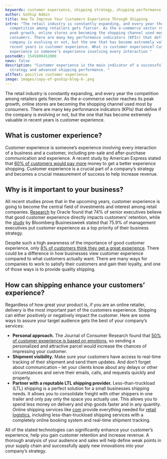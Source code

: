 ```yaml
---
keywords: customer experience, shipping strategy, shipping performance
author: GoShip Admin
title: How To Improve Your Customers Experience Through Shipping
intro: "The retail industry is constantly expanding, and every year the
  competition among retailers gets fiercer. As the e-commerce sector reaches its
  peak growth, online stores are becoming the shopping channel used most by
  consumers. There are many key performance indicators (KPIs) that define if the
  company is evolving or not, but the one that has become extremely valuable in
  recent years is customer experience. What is customer experience? Customer
  experience is someone’s experience involving every interaction "
postedAt: 1545800452000
news: false
description: "Customer experience is the main indicator of a successful shipping
  strategy and advanced shipping performance. "
altText: positive customer experience
image: images/copy-of-goship-blog-6-.png
---
```

The retail industry is constantly expanding, and every year the competition among retailers gets fiercer. As the e-commerce sector reaches its peak growth, online stores are becoming the shopping channel used most by consumers. There are many key performance indicators (KPIs) that define if the company is evolving or not, but the one that has become extremely valuable in recent years is customer experience. 

## **What is customer experience?** 

Customer experience is someone’s experience involving every interaction of a business and a customer, including pre-sale and after-purchase communication and experience. A recent study by American Express stated that [60% of customers would pay more](https://www.superoffice.com/blog/what-customers-want-you-to-know-about-them/) money to get a better experience shopping. Customer experience is a crucial part of a company’s strategy and becomes a crucial measurement of success to help increase revenue. 

## **Why is it important to your business?** 

All recent studies prove that in the upcoming years, customer experience is going to become the central field of investments and interest among retail companies. [Research](http://www.oracle.com/us/corporate/press/1903222) by Oracle found that 74% of senior executives believe that good customer experience directly impacts customers’ retention, while the [study](https://blogs.sap.com/2011/10/28/the-customer-experience-edge/) by Bloomberg Businessweek stated that 75.9% of management executives put customer experience as a top priority of their business strategy. 

Despite such a high awareness of the importance of good customer experience, only [8% of customers think they get a great experience](http://bain.com/bainweb/pdfs/cms/hotTopics/closingdeliverygap.pdf). There could be a difference in how businesses view customer experience compared to what customers actually want. There are many ways for companies to work to satisfy their customers and gain their loyalty, and one of those ways is to provide quality shipping.

## **How can shipping enhance your customers’ experience?** 

Regardless of how great your product is, if you are an online retailer, delivery is the most important part of the customers experience. Shipping can either positively or negatively impact the customer. Here are some ways to assure your target audience gets the best of your company’s services:

* **Personal approach.** The Journal of Consumer Research found that [50% of customer experience is based on emotions](http://www.ejcr.org/), so sending a personalized and attractive parcel would increase the chances of impressing your customer.
* **Shipment visibility.** Make sure your customers have access to real-time tracking of their shipment and send them updates. And don’t forget about communication – let your clients know about any delays or other circumstances and serve their emails, calls, and requests quickly and properly.
* **Partner with a reputable LTL shipping provider.** Less-than-truckload (LTL) shipping is a perfect solution for a small businesses shipping needs. It allows you to consolidate freight with other shippers in one trailer and only pay only the space you actually use. This allows you to spend less money on delivery and ship goods faster and in any quantity. Online shipping services like [com](https://www.goship.com/) provide everything needed for [retail logistics](https://www.goship.com/shipping-services/ltl-shipping-for-retail-logistics/), including less-than-truckload shipping services with a completely online booking system and real-time shipment tracking.

All of the stated technologies can significantly enhance your customer’s experience, help you gain customer retention and increase revenue. A thorough analysis of your audience and sales will help define weak points in your supply chain and successfully apply new innovations into your company’s strategy.